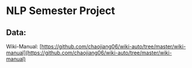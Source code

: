 # NLP Semester Project 

## Data:
Wiki-Manual: [https://github.com/chaojiang06/wiki-auto/tree/master/wiki-manual](https://github.com/chaojiang06/wiki-auto/tree/master/wiki-manual)